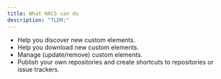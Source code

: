 ```yaml
---
title: What HACS can do
description: "TLDR;"
---
```

- Help you discover new custom elements.
- Help you download new custom elements.
- Manage (update/remove) custom elements.
- Publish your own repositories and create shortcuts to repositories or issue trackers.
